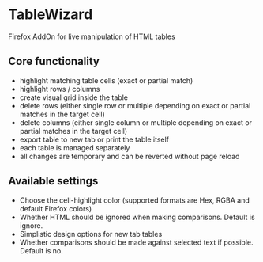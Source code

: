 # TableWizard
Firefox AddOn for live manipulation of HTML tables
## Core functionality
- highlight matching table cells (exact or partial match)
- highlight rows / columns
- create visual grid inside the table
- delete rows (either single row or multiple depending on exact or partial matches in the target cell)
- delete columns (either single column or multiple depending on exact or partial matches in the target cell)
- export table to new tab or print the table itself
- each table is managed separately
- all changes are temporary and can be reverted without page reload
## Available settings
- Choose the cell-highlight color (supported formats are Hex, RGBA and default Firefox colors)
- Whether HTML should be ignored when making comparisons. Default is ignore.
- Simplistic design options for new tab tables
- Whether comparisons should be made against selected text if possible. Default is no.